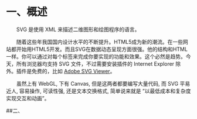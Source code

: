 # 一、概述

  SVG 是使用 XML 来描述二维图形和绘图程序的语言。

  随着这些年我国国内设计水平的不断提升。HTML5成为新的潮流。在一些网站都开始用HTML5开发。而且SVG在数据动态呈现方面很强。他的结构和HTML一样。你可以通过对每个标签来完成你要实现的功能和效果。这个必然是趋势。今天，所有浏览器均支持 SVG 文件，不过需要安装插件的 Internet Explorer 除外。插件是免费的，比如 [Adobe SVG Viewer](http://www.adobe.com/svg/viewer/install/)。

  虽然上有 WebGL, 下有 Canvas, 但是这两者都要编写大量代码, 而 SVG 平易近人, 容易操作, 可读性强, 还是文本交换格式, 简单说来就是 “以最低成本和复杂度实现交互和动画”。

##二、

